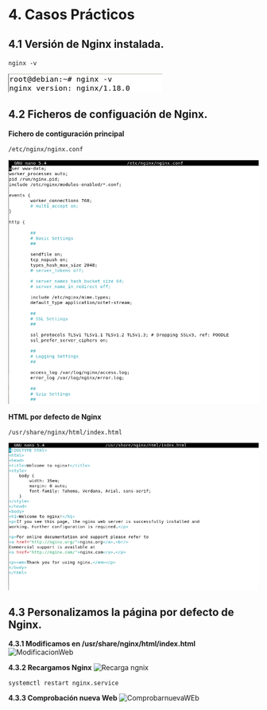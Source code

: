 # 4. Casos Prácticos

## 4.1 Versión de Nginx instalada.
```
nginx -v
```
![version-ngnix](https://github.com/juangonzalezmiret/Nginx/blob/35d88d5a4817f5d6c1385f1cfc3672906b93cf5f/Imagenes/NginxVersion.png)

## 4.2 Ficheros de configuación de Nginx.

__Fichero de contiguración principal__
```
/etc/nginx/nginx.conf
```
![Archivo-configuracion-nginx](https://github.com/juangonzalezmiret/Nginx/blob/4d4dd5e1505f31e31acef88a1048af81568e968b/Imagenes/confnginx.png)

__HTML por defecto de Nginx__
```
/usr/share/nginx/html/index.html
```
![Web-defecto-nginx](https://github.com/juangonzalezmiret/Nginx/blob/305b2d8a999070633d5a68fcdbe7f98c7a19077e/Imagenes/web-defecto-nginx.png)

## 4.3 Personalizamos la página por defecto de Nginx.

__4.3.1 Modificamos en /usr/share/nginx/html/index.html__
![ModificacionWeb]()


__4.3.2 Recargamos Nginx__
![Recarga ngnix]()
```
systemctl restart nginx.service
```

__4.3.3 Comprobación nueva Web__
![ComprobarnuevaWEb]()
